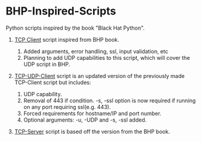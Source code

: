# BHP-Inspired-Scripts
Python scripts inspired by the book "Black Hat Python".

1. [TCP Client](https://PivotTheNet/BHP-Inspired-Scripts/blob/main/tcp-client.py) script inspired from BHP book.
    1. Added arguments, error handling, ssl, input validation, etc
    2. Planning to add UDP capabilities to this script, which will cover the UDP script in BHP.

2. [TCP-UDP-Client](https://PivotTheNet/BHP-Inspired-Scripts/blob/main/TCP-UDP-client.py) script is an updated version of the previously made TCP-Client script but includes:
    1. UDP capability.
    2. Removal of 443 if condition. -s, -ssl option is now required if running on any port requiring ssl(e.g. 443).
    3. Forced requirements for hostname/IP and port number.
    4. Optional arguments: -u, -UDP and -s, -ssl added.

3. [TCP-Server](https://PivotTheNet/BHP-Inspired-Scripts/blob/main/tcp-server.py) script is based off the version from the BHP book.

